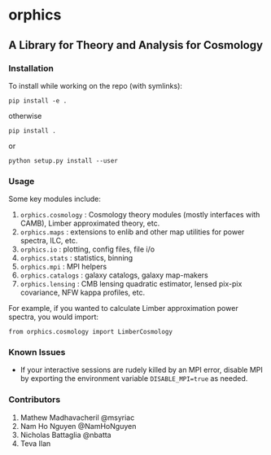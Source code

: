 # orphics
## A Library for Theory and Analysis for Cosmology

### Installation

To install while working on the repo (with symlinks):

``pip install -e .``

otherwise

``pip install .``

or

``python setup.py install --user``

### Usage

Some key modules include:

1. `orphics.cosmology` : Cosmology theory modules (mostly interfaces with CAMB), Limber approximated theory, etc.
2. `orphics.maps` : extensions to enlib and other map utilities for power spectra, ILC, etc.
3. `orphics.io` : plotting, config files, file i/o
4. `orphics.stats` : statistics, binning
5. `orphics.mpi` : MPI helpers
6. `orphics.catalogs` : galaxy catalogs, galaxy map-makers
7. `orphics.lensing` : CMB lensing quadratic estimator, lensed pix-pix covariance, NFW kappa profiles, etc.

For example, if you wanted to calculate Limber approximation power spectra, you would import:

``
from orphics.cosmology import LimberCosmology
``
### Known Issues

- If your interactive sessions are rudely killed by an MPI error, disable MPI by exporting the environment variable `DISABLE_MPI=true` as needed.

### Contributors

1. Mathew Madhavacheril @msyriac
2. Nam Ho Nguyen @NamHoNguyen
3. Nicholas Battaglia @nbatta
4. Teva Ilan 
